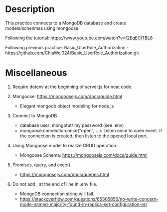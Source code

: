 # Description

This practice connects to a MongoDB database and create models/schenmas using mongoose.

Following the tutorial: https://www.youtube.com/watch?v=f2EqECiTBL8

Following previous practice: Basic_UserRole_Authorization - https://github.com/ChiaWei024/Basic_UserRole_Authorization.git

# Miscellaneous

1. Require dotenv at the beginning of server.js for neat code.

1. Mongoose: https://mongoosejs.com/docs/guide.html

   - Elegant mongodb object modeling for node.js

1. Connect to MongoDB

   - database user: mongotut/ my password (see .env)
   - mongoose.connection.once("open", ...): Listen once to open event. If the connection is created, then listen to the opened local port.

1. Using Mongoose model to realize CRUD operation.

   - Mongoose Schema: https://mongoosejs.com/docs/guide.html

1. Promises, query, and exec()

   - https://mongoosejs.com/docs/queries.html

1. Do not add ; at the end of line in .env file.
   - MongoDB connection string will fail.
   - https://stackoverflow.com/questions/65305856/no-write-concern-mode-named-majority-found-in-replica-set-configuration-err
